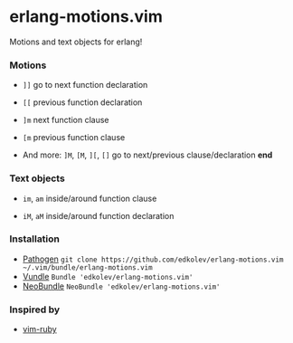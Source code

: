 # erlang-motions.vim

Motions and text objects for erlang!

### Motions

* `]]` go to next function declaration

* `[[` previous function declaration

* `]m` next function clause

* `[m` previous function clause

* And more: `]M`, `[M`, `][`, `[]` go to next/previous clause/declaration **end**

### Text objects

* `im`, `am` inside/around function clause

* `iM`, `aM` inside/around function declaration

### Installation

- [Pathogen][1] `git clone https://github.com/edkolev/erlang-motions.vim ~/.vim/bundle/erlang-motions.vim`
- [Vundle][2] `Bundle 'edkolev/erlang-motions.vim'`
- [NeoBundle][3] `NeoBundle 'edkolev/erlang-motions.vim'`

### Inspired by

* [vim-ruby][4]

[1]: https://github.com/tpope/vim-pathogen
[2]: https://github.com/gmarik/vundle
[3]: https://github.com/Shougo/neobundle.vim
[4]: https://github.com/vim-ruby/vim-ruby/blob/master/doc/vim-ruby.txt
[5]: http://www.erlang.org/doc/reference_manual/functions.html
